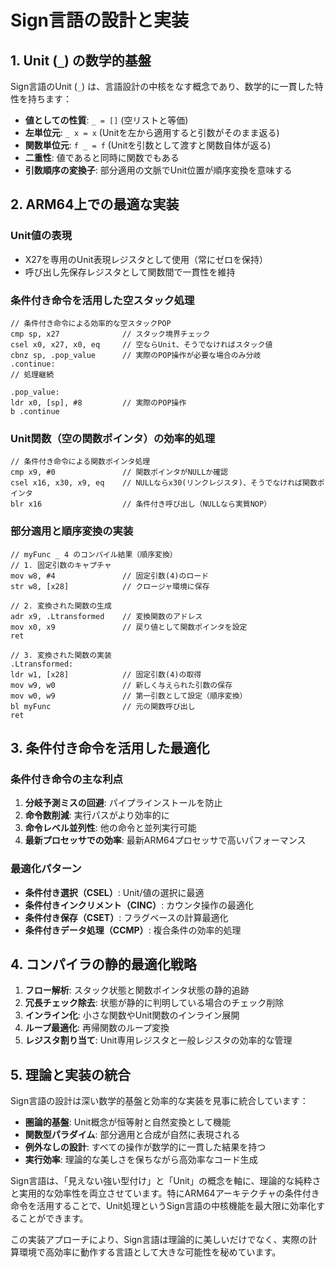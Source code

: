 # Sign言語の設計と実装

## 1. Unit (`_`) の数学的基盤

Sign言語のUnit (`_`) は、言語設計の中核をなす概念であり、数学的に一貫した特性を持ちます：

- **値としての性質**: `_ = []` (空リストと等価)
- **左単位元**: `_ x = x` (Unitを左から適用すると引数がそのまま返る)
- **関数単位元**: `f _ = f` (Unitを引数として渡すと関数自体が返る)
- **二重性**: 値であると同時に関数でもある
- **引数順序の変換子**: 部分適用の文脈でUnit位置が順序変換を意味する

## 2. ARM64上での最適な実装

### Unit値の表現
- X27を専用のUnit表現レジスタとして使用（常にゼロを保持）
- 呼び出し先保存レジスタとして関数間で一貫性を維持

### 条件付き命令を活用した空スタック処理
```assembly
// 条件付き命令による効率的な空スタックPOP
cmp sp, x27              // スタック境界チェック
csel x0, x27, x0, eq     // 空ならUnit、そうでなければスタック値
cbnz sp, .pop_value      // 実際のPOP操作が必要な場合のみ分岐
.continue:
// 処理継続

.pop_value:
ldr x0, [sp], #8         // 実際のPOP操作
b .continue
```

### Unit関数（空の関数ポインタ）の効率的処理
```assembly
// 条件付き命令による関数ポインタ処理
cmp x9, #0               // 関数ポインタがNULLか確認
csel x16, x30, x9, eq    // NULLならx30(リンクレジスタ)、そうでなければ関数ポインタ
blr x16                  // 条件付き呼び出し（NULLなら実質NOP）
```

### 部分適用と順序変換の実装
```assembly
// myFunc _ 4 のコンパイル結果（順序変換）
// 1. 固定引数のキャプチャ
mov w8, #4               // 固定引数(4)のロード
str w8, [x28]            // クロージャ環境に保存

// 2. 変換された関数の生成
adr x9, .Ltransformed    // 変換関数のアドレス
mov x0, x9               // 戻り値として関数ポインタを設定
ret

// 3. 変換された関数の実装
.Ltransformed:
ldr w1, [x28]            // 固定引数(4)の取得
mov w9, w0               // 新しく与えられた引数の保存
mov w0, w9               // 第一引数として設定（順序変換）
bl myFunc                // 元の関数呼び出し
ret
```

## 3. 条件付き命令を活用した最適化

### 条件付き命令の主な利点
1. **分岐予測ミスの回避**: パイプラインストールを防止
2. **命令数削減**: 実行パスがより効率的に
3. **命令レベル並列性**: 他の命令と並列実行可能
4. **最新プロセッサでの効率**: 最新ARM64プロセッサで高いパフォーマンス

### 最適化パターン
- **条件付き選択（CSEL）**: Unit/値の選択に最適
- **条件付きインクリメント（CINC）**: カウンタ操作の最適化
- **条件付き保存（CSET）**: フラグベースの計算最適化
- **条件付きデータ処理（CCMP）**: 複合条件の効率的処理

## 4. コンパイラの静的最適化戦略

1. **フロー解析**: スタック状態と関数ポインタ状態の静的追跡
2. **冗長チェック除去**: 状態が静的に判明している場合のチェック削除
3. **インライン化**: 小さな関数やUnit関数のインライン展開
4. **ループ最適化**: 再帰関数のループ変換
5. **レジスタ割り当て**: Unit専用レジスタと一般レジスタの効率的な管理

## 5. 理論と実装の統合

Sign言語の設計は深い数学的基盤と効率的な実装を見事に統合しています：

- **圏論的基盤**: Unit概念が恒等射と自然変換として機能
- **関数型パラダイム**: 部分適用と合成が自然に表現される
- **例外なしの設計**: すべての操作が数学的に一貫した結果を持つ
- **実行効率**: 理論的な美しさを保ちながら高効率なコード生成

Sign言語は、「見えない強い型付け」と「Unit」の概念を軸に、理論的な純粋さと実用的な効率性を両立させています。特にARM64アーキテクチャの条件付き命令を活用することで、Unit処理というSign言語の中核機能を最大限に効率化することができます。

この実装アプローチにより、Sign言語は理論的に美しいだけでなく、実際の計算環境で高効率に動作する言語として大きな可能性を秘めています。